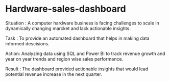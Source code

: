 # Hardware-sales-dashboard

Situation :
  A computer hardware business is facing challenges to scale in dynamically changing marcket and lack actionable insights.
  
Task : 
  To provide an automated dashboard that helps in making data informed descisions.

Action:
  Analyzing data using SQL and Power BI to track revenue growth and year on year trends and region wise sales performance.

Result :
  The dashboard provided actionable insights that would lead potential revenue increase in the next quarter.

